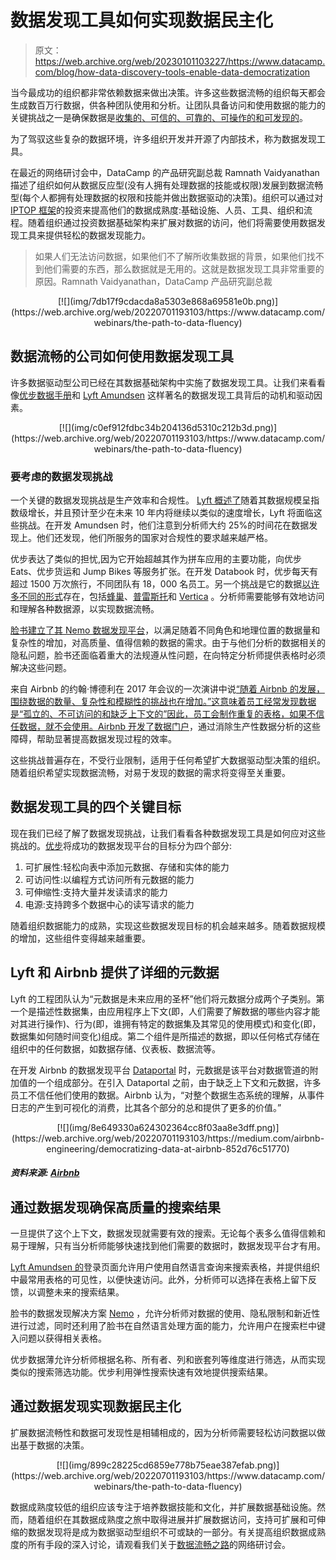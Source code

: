 # 数据发现工具如何实现数据民主化

> 原文：<https://web.archive.org/web/20230101103227/https://www.datacamp.com/blog/how-data-discovery-tools-enable-data-democratization>

当今最成功的组织都非常依赖数据来做出决策。许多这些数据流畅的组织每天都会生成数百万行数据，供各种团队使用和分析。让团队具备访问和使用数据的能力的关键挑战之一是确保数据是[收集的、可信的、可靠的、可操作的和可发现的](https://web.archive.org/web/20220701193103/https://www.datacamp.com/resources/webinars/operationalizing-data-within-large-organizations)。

为了驾驭这些复杂的数据环境，许多组织开发并开源了内部技术，称为数据发现工具。

在最近的网络研讨会中，DataCamp 的产品研究副总裁 Ramnath Vaidyanathan 描述了组织如何从数据反应型(没有人拥有处理数据的技能或权限)发展到数据流畅型(每个人都拥有处理数据的权限和技能并做出数据驱动的决策)。组织可以通过对 [IPTOP 框架](https://web.archive.org/web/20220701193103/https://www.datacamp.com/community/blog/iptop)的投资来提高他们的数据成熟度:基础设施、人员、工具、组织和流程。随着组织通过投资数据基础架构来扩展对数据的访问，他们将需要使用数据发现工具来提供轻松的数据发现能力。

> 如果人们无法访问数据，如果他们不了解所收集数据的背景，如果他们找不到他们需要的东西，那么数据就是无用的。这就是数据发现工具非常重要的原因。Ramnath Vaidyanathan，DataCamp 产品研究副总裁

<center>[![](img/7db17f9cdacda8a5303e868a69581e0b.png)](https://web.archive.org/web/20220701193103/https://www.datacamp.com/webinars/the-path-to-data-fluency)</center>

## 数据流畅的公司如何使用数据发现工具

许多数据驱动型公司已经在其数据基础架构中实施了数据发现工具。让我们来看看像[优步数据手册](https://web.archive.org/web/20220701193103/https://eng.uber.com/metadata-insights-databook/)和 [Lyft Amundsen](https://web.archive.org/web/20220701193103/https://www.amundsen.io/) 这样著名的数据发现工具背后的动机和驱动因素。

<center>[![](img/c0ef912fdbc34b204136d5310c212b3d.png)](https://web.archive.org/web/20220701193103/https://www.datacamp.com/webinars/the-path-to-data-fluency)</center>

### 要考虑的数据发现挑战

一个关键的数据发现挑战是生产效率和合规性。 [Lyft 概述了](https://web.archive.org/web/20220701193103/https://eng.lyft.com/amundsen-lyfts-data-discovery-metadata-engine-62d27254fbb9)随着其数据规模呈指数级增长，并且预计至少在未来 10 年内将继续以类似的速度增长，Lyft 将面临这些挑战。在开发 Amundsen 时，他们注意到分析师大约 25%的时间花在数据发现上。他们还发现，他们所服务的国家对合规性的要求越来越严格。

优步表达了类似的担忧,因为它开始超越其作为拼车应用的主要功能，向优步 Eats、优步货运和 Jump Bikes 等服务扩张。在开发 Databook 时，优步每天有超过 1500 万次旅行，不同团队有 18，000 名员工。另一个挑战是它的数据[以许多不同的形式](https://web.archive.org/web/20220701193103/https://eng.uber.com/databook/)存在，包括[蜂巢](https://web.archive.org/web/20220701193103/https://hive.apache.org/)、[普雷斯托](https://web.archive.org/web/20220701193103/https://prestodb.io/)和 [Vertica](https://web.archive.org/web/20220701193103/https://www.vertica.com/) 。分析师需要能够有效地访问和理解各种数据源，以实现数据流畅。

[脸书建立了其 Nemo 数据发现平台](https://web.archive.org/web/20220701193103/https://engineering.fb.com/2020/10/09/data-infrastructure/nemo/)，以满足随着不同角色和地理位置的数据量和复杂性的增加，对高质量、值得信赖的数据的需求。由于与他们分析的数据相关的隐私问题，脸书还面临着重大的法规遵从性问题，在向特定分析师提供表格时必须解决这些问题。

来自 Airbnb 的约翰·博德利在 2017 年会议的一次演讲中说[“随着 Airbnb 的发展，围绕数据的数量、复杂性和模糊性的挑战也在增加。”这意味着员工经常发现数据是“孤立的、不可访问的和缺乏上下文的”因此，员工会制作重复的表格，如果不信任数据，就不会使用。Airbnb 开发了](https://web.archive.org/web/20220701193103/https://www.youtube.com/watch?v=gayXC2FDSiA)[数据门户](https://web.archive.org/web/20220701193103/https://medium.com/airbnb-engineering/democratizing-data-at-airbnb-852d76c51770)，通过消除生产性数据分析的这些障碍，帮助显著提高数据发现过程的效率。

这些挑战普遍存在，不受行业限制，适用于任何希望扩大数据驱动型决策的组织。随着组织希望实现数据流畅，对易于发现的数据的需求将变得至关重要。

## 数据发现工具的四个关键目标

现在我们已经了解了数据发现挑战，让我们看看各种数据发现工具是如何应对这些挑战的。[优步](https://web.archive.org/web/20220701193103/https://eng.uber.com/databook/)将成功的数据发现平台的目标分为四个部分:

1.  可扩展性:轻松向表中添加元数据、存储和实体的能力
2.  可访问性:以编程方式访问所有元数据的能力
3.  可伸缩性:支持大量并发读请求的能力
4.  电源:支持跨多个数据中心的读写请求的能力

随着组织数据能力的成熟，实现这些数据发现目标的机会越来越多。随着数据规模的增加，这些组件变得越来越重要。

## Lyft 和 Airbnb 提供了详细的元数据

Lyft 的工程团队认为“元数据是未来应用的圣杯”他们将元数据分成两个子类别。第一个是描述性数据集，由应用程序上下文(即，人们需要了解数据的哪些内容才能对其进行操作)、行为(即，谁拥有特定的数据集及其常见的使用模式)和变化(即，数据集如何随时间变化)组成。第二个组件是所描述的数据，即以任何格式存储在组织中的任何数据，如数据存储、仪表板、数据流等。

在开发 Airbnb 的数据发现平台 [Dataportal](https://web.archive.org/web/20220701193103/https://medium.com/airbnb-engineering/democratizing-data-at-airbnb-852d76c51770) 时，元数据是该平台对数据管道的附加值的一个组成部分。在引入 Dataportal 之前，由于缺乏上下文和元数据，许多员工不信任他们使用的数据。Airbnb 认为，“对整个数据生态系统的理解，从事件日志的产生到可视化的消费，比其各个部分的总和提供了更多的价值。”

<center>[![](img/8e649330a624302364cc8f03aa8e3dff.png)](https://web.archive.org/web/20220701193103/https://medium.com/airbnb-engineering/democratizing-data-at-airbnb-852d76c51770)</center>

##### 资料来源: [Airbnb](https://web.archive.org/web/20220701193103/https://medium.com/airbnb-engineering/democratizing-data-at-airbnb-852d76c51770)

## 通过数据发现确保高质量的搜索结果

一旦提供了这个上下文，数据发现就需要有效的搜索。无论每个表多么值得信赖和易于理解，只有当分析师能够快速找到他们需要的数据时，数据发现平台才有用。

[Lyft Amundsen 的](https://web.archive.org/web/20220701193103/https://www.amundsen.io/)登录页面允许用户使用自然语言查询来搜索表格，并提供组织中最常用表格的可见性，以便快速访问。此外，分析师可以选择在表格上留下反馈，以调整未来的搜索结果。

脸书的数据发现解决方案 [Nemo](https://web.archive.org/web/20220701193103/https://engineering.fb.com/2020/10/09/data-infrastructure/nemo/) ，允许分析师对数据的使用、隐私限制和新近性进行过滤，同时还利用了脸书在自然语言处理方面的能力，允许用户在搜索栏中键入问题以获得相关表格。

优步数据薄允许分析师根据名称、所有者、列和嵌套列等维度进行筛选，从而实现类似的搜索筛选功能。优步利用弹性搜索快速有效地提供搜索结果。

## 通过数据发现实现数据民主化

扩展数据流畅性和数据可发现性是相辅相成的，因为分析师需要轻松访问数据以做出基于数据的决策。

<center>[![](img/899c28225cd6859e778b75eae387efab.png)](https://web.archive.org/web/20220701193103/https://www.datacamp.com/webinars/the-path-to-data-fluency)</center>

数据成熟度较低的组织应该专注于培养数据技能和文化，并扩展数据基础设施。然而，随着组织在其数据成熟度之旅中取得进展并扩展数据访问，支持可扩展和可伸缩的数据发现将是成为数据驱动型组织不可或缺的一部分。有关提高组织数据成熟度的所有手段的深入讨论，请观看我们关于[数据流畅之路](https://web.archive.org/web/20220701193103/https://www.datacamp.com/webinars/the-path-to-data-fluency)的网络研讨会。